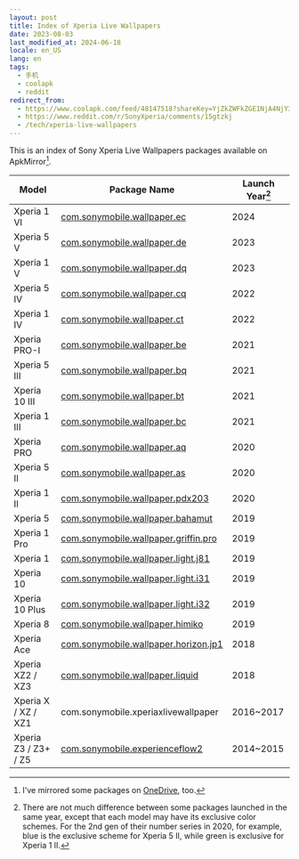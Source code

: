 ```yaml
---
layout: post
title: Index of Xperia Live Wallpapers
date: 2023-08-03
last_modified_at: 2024-06-18
locale: en_US
lang: en
tags:
  - 手机
  - coolapk
  - reddit
redirect_from:
  - https://www.coolapk.com/feed/48147518?shareKey=YjZkZWFkZGE1NjA4NjY3MTFiNjI
  - https://www.reddit.com/r/SonyXperia/comments/15gtzkj
  - /tech/xperia-live-wallpapers
---
```


This is an index of Sony Xperia Live Wallpapers packages available on ApkMirror[^1].

[^1]: I've mirrored some packages on [OneDrive](https://1drv.ms/f/s!As8fb6-4t65Kip0fs5v1yT_LuMN1tw?e=Ldwwl3), too.

| Model                | Package Name                                                                                                         | Launch Year[^2] |
| -------------------- | -------------------------------------------------------------------------------------------------------------------- | --------------- |
| Xperia 1 VI          | [com.sonymobile.wallpaper.ec](https://www.apkmirror.com/apk/sony-mobile-communications/xperia-wallpaper-20)          | 2024            |
| Xperia 5 V           | [com.sonymobile.wallpaper.de](https://www.apkmirror.com/apk/sony-mobile-communications/xperia-wallpaper-19)          | 2023            |
| Xperia 1 V           | [com.sonymobile.wallpaper.dq](https://www.apkmirror.com/apk/sony-mobile-communications/xperia-wallpaper-16)          | 2023            |
| Xperia 5 IV          | [com.sonymobile.wallpaper.cq](https://www.apkmirror.com/apk/sony-mobile-communications/xperia-wallpaper-18)          | 2022            |
| Xperia 1 IV          | [com.sonymobile.wallpaper.ct](https://www.apkmirror.com/apk/sony-mobile-communications/xperia-wallpaper-17)          | 2022            |
| Xperia PRO-I         | [com.sonymobile.wallpaper.be](https://www.apkmirror.com/apk/sony-mobile-communications/xperia-wallpaper-15)          | 2021            |
| Xperia 5 III         | [com.sonymobile.wallpaper.bq](https://www.apkmirror.com/apk/sony-mobile-communications/xperia-wallpaper-14)          | 2021            |
| Xperia 10 III        | [com.sonymobile.wallpaper.bt](https://www.apkmirror.com/apk/sony-mobile-communications/xperia-wallpaper-13)          | 2021            |
| Xperia 1 III         | [com.sonymobile.wallpaper.bc](https://www.apkmirror.com/apk/sony-mobile-communications/xperia-wallpaper-10)          | 2021            |
| Xperia PRO           | [com.sonymobile.wallpaper.aq](https://www.apkmirror.com/apk/sony-mobile-communications/xperia-wallpaper-7)           | 2020            |
| Xperia 5 II          | [com.sonymobile.wallpaper.as](https://www.apkmirror.com/apk/sony-mobile-communications/xperia-wallpaper-2)           | 2020            |
| Xperia 1 II          | [com.sonymobile.wallpaper.pdx203](https://www.apkmirror.com/apk/sony-mobile-communications/xperia-wallpaper-4)       | 2020            |
| Xperia 5             | [com.sonymobile.wallpaper.bahamut](https://www.apkmirror.com/apk/sony-mobile-communications/xperia-wallpaper-9)      | 2019            |
| Xperia 1 Pro         | [com.sonymobile.wallpaper.griffin.pro](https://www.apkmirror.com/apk/sony-mobile-communications/xperia-wallpaper-12) | 2019            |
| Xperia 1             | [com.sonymobile.wallpaper.light.j81](https://www.apkmirror.com/apk/sony-mobile-communications/xperia-wallpaper-6)    | 2019            |
| Xperia 10            | [com.sonymobile.wallpaper.light.i31](https://www.apkmirror.com/apk/sony-mobile-communications/xperia-wallpaper-5)    | 2019            |
| Xperia 10 Plus       | [com.sonymobile.wallpaper.light.i32](https://www.apkmirror.com/apk/sony-mobile-communications/xperia-wallpaper-3)    | 2019            |
| Xperia 8             | [com.sonymobile.wallpaper.himiko](https://www.apkmirror.com/apk/sony-mobile-communications/xperia-wallpaper-11)      | 2019            |
| Xperia Ace           | [com.sonymobile.wallpaper.horizon.jp1](https://www.apkmirror.com/apk/sony-mobile-communications/xperia-wallpaper-8)  | 2018            |
| Xperia XZ2 / XZ3     | [com.sonymobile.wallpaper.liquid](https://www.apkmirror.com/apk/sony-mobile-communications/xperia-wallpaper)         | 2018            |
| Xperia X / XZ / XZ1  | com.sonymobile.xperiaxlivewallpaper                                                                                  | 2016~2017       |
| Xperia Z3 / Z3+ / Z5 | [com.sonymobile.experienceflow2](https://www.apkmirror.com/apk/sony-mobile-communications/xperia-live-wallpaper)     | 2014~2015       |

[^2]: There are not much difference between some packages launched in the same year, except that each model may have its exclusive color schemes. For the 2nd gen of their number series in 2020, for example, blue is the exclusive scheme for Xperia 5 II, while green is exclusive for Xperia 1 II.